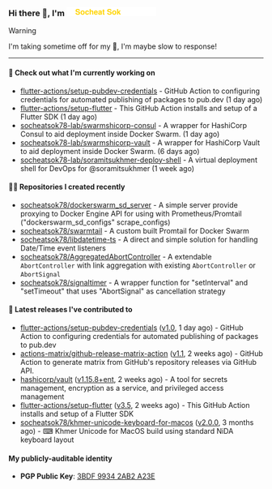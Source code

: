 <h3>
   Hi there 👋,
   I'm <a href="#"><img src="assets/branding.svg" width="177" height="18"></a>
</h3>

> [!WARNING]
> I'm taking sometime off for my 👶, I'm maybe slow to response!

---
#### 👷 Check out what I'm currently working on

- [flutter-actions/setup-pubdev-credentials](https://github.com/flutter-actions/setup-pubdev-credentials) - GitHub Action to configuring credentials for automated publishing of packages to pub.dev (1 day ago)
- [flutter-actions/setup-flutter](https://github.com/flutter-actions/setup-flutter) - This GitHub Action installs and setup of a Flutter SDK (1 day ago)
- [socheatsok78-lab/swarmshicorp-consul](https://github.com/socheatsok78-lab/swarmshicorp-consul) - A wrapper for HashiCorp Consul to aid deployment inside Docker Swarm. (1 day ago)
- [socheatsok78-lab/swarmshicorp-vault](https://github.com/socheatsok78-lab/swarmshicorp-vault) - A wrapper for HashiCorp Vault to aid deployment inside Docker Swarm. (6 days ago)
- [socheatsok78-lab/soramitsukhmer-deploy-shell](https://github.com/socheatsok78-lab/soramitsukhmer-deploy-shell) - A virtual deployment shell for DevOps for @soramitsukhmer (1 week ago)

#### 👨‍💻 Repositories I created recently

- [socheatsok78/dockerswarm_sd_server](https://github.com/socheatsok78/dockerswarm_sd_server) - A simple server provide proxying to Docker Engine API for using with Prometheus/Promtail (&#34;dockerswarm_sd_configs&#34; scrape_configs)
- [socheatsok78/swarmtail](https://github.com/socheatsok78/swarmtail) - A custom built Promtail for Docker Swarm
- [socheatsok78/libdatetime-ts](https://github.com/socheatsok78/libdatetime-ts) - A direct and simple solution for handling Date/Time event listeners
- [socheatsok78/AggregatedAbortController](https://github.com/socheatsok78/AggregatedAbortController) - A extendable `AbortController` with link aggregation with existing `AbortController` or `AbortSignal`
- [socheatsok78/signaltimer](https://github.com/socheatsok78/signaltimer) - A wrapper function for &#34;setInterval&#34; and &#34;setTimeout&#34; that uses &#34;AbortSignal&#34; as cancellation strategy

#### 🚀 Latest releases I've contributed to

- [flutter-actions/setup-pubdev-credentials](https://github.com/flutter-actions/setup-pubdev-credentials) ([v1.0](https://github.com/flutter-actions/setup-pubdev-credentials/releases/tag/v1.0), 1 day ago) - GitHub Action to configuring credentials for automated publishing of packages to pub.dev
- [actions-matrix/github-release-matrix-action](https://github.com/actions-matrix/github-release-matrix-action) ([v1.1](https://github.com/actions-matrix/github-release-matrix-action/releases/tag/v1.1), 2 weeks ago) - GitHub Action to generate matrix from GitHub&#39;s repository releases via GitHub API.
- [hashicorp/vault](https://github.com/hashicorp/vault) ([v1.15.8&#43;ent](https://github.com/hashicorp/vault/releases/tag/v1.15.8%2Bent), 2 weeks ago) - A tool for secrets management, encryption as a service, and privileged access management
- [flutter-actions/setup-flutter](https://github.com/flutter-actions/setup-flutter) ([v3.5](https://github.com/flutter-actions/setup-flutter/releases/tag/v3.5), 2 weeks ago) - This GitHub Action installs and setup of a Flutter SDK
- [socheatsok78/khmer-unicode-keyboard-for-macos](https://github.com/socheatsok78/khmer-unicode-keyboard-for-macos) ([v2.0.0](https://github.com/socheatsok78/khmer-unicode-keyboard-for-macos/releases/tag/v2.0.0), 3 months ago) - ⌨  Khmer Unicode for MacOS build using standard NiDA keyboard layout

#### My publicly-auditable identity
   - **PGP Public Key**: [3BDF 9934 2AB2 A23E](https://keyserver.ubuntu.com/pks/lookup?search=73E235BAB2858AF5EBBBD4063BDF99342AB2A23E&fingerprint=on&options=mr&op=index)
